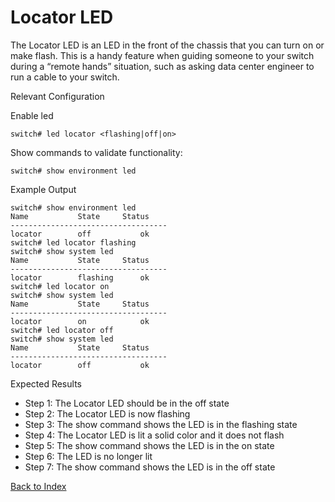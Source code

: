 # Locator LED 

The Locator LED is an LED in the front of the chassis that you can turn on or make flash. This is a handy feature when guiding someone to your switch during a “remote hands” situation, such as asking data center engineer to run a cable to your switch. 

Relevant Configuration 

Enable led

```
switch# led locator <flashing|off|on>
```

Show commands to validate functionality:  

```
switch# show environment led
```

Example Output 

```
switch# show environment led
Name           State     Status
-----------------------------------
locator        off           ok
switch# led locator flashing
switch# show system led
Name           State     Status
-----------------------------------
locator        flashing      ok
switch# led locator on
switch# show system led
Name           State     Status
-----------------------------------
locator        on            ok
switch# led locator off
switch# show system led
Name           State     Status
-----------------------------------
locator        off           ok
```

Expected Results

* Step 1: The Locator LED should be in the off state
* Step 2: The Locator LED is now flashing
* Step 3: The show command shows the LED is in the flashing state 
* Step 4: The Locator LED is lit a solid color and it does not flash
* Step 5: The show command shows the LED is in the on state
* Step 6: The LED is no longer lit
* Step 7: The show command shows the LED is in the off state

[Back to Index](./index.md)